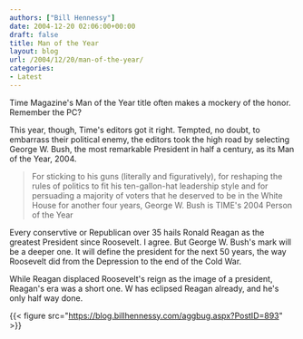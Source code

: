 ```yaml
---
authors: ["Bill Hennessy"]
date: 2004-12-20 02:06:00+00:00
draft: false
title: Man of the Year
layout: blog
url: /2004/12/20/man-of-the-year/
categories:
- Latest
---
```


Time Magazine's Man of the Year title often makes a mockery of the honor. Remember the PC?




This year, though, Time's editors got it right. Tempted, no doubt, to embarrass their political enemy, the editors took the high road by selecting George W. Bush, the most remarkable President in half a century, as its Man of the Year, 2004.




> 

> 
> For sticking to his guns (literally and figuratively), for reshaping the rules of politics to fit his ten-gallon-hat leadership style and for persuading a majority of voters that he deserved to be in the White House for another four years, George W. Bush is TIME's 2004 Person of the Year  

> 
> 




Every conservtive or Republican over 35 hails Ronald Reagan as the greatest President since Roosevelt. I agree. But George W. Bush's mark will be a deeper one. It will define the president for the next 50 years, the way Roosevelt did from the Depression to the end of the Cold War. 




While Reagan displaced Roosevelt's reign as the image of a president, Reagan's era was a short one. W has eclipsed Reagan already, and he's only half way done.







{{< figure src="https://blog.billhennessy.com/aggbug.aspx?PostID=893" >}}

